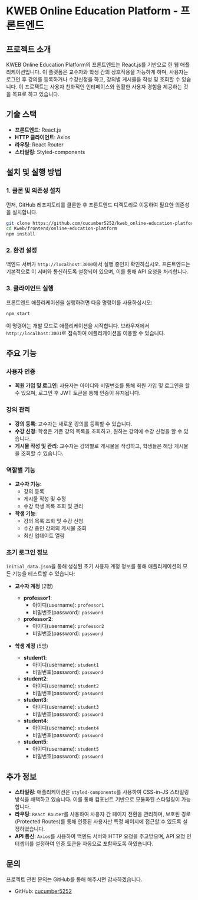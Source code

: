 # KWEB Online Education Platform - 프론트엔드

## 프로젝트 소개

KWEB Online Education Platform의 프론트엔드는 React.js를 기반으로 한 웹 애플리케이션입니다. 이 플랫폼은 교수자와 학생 간의 상호작용을 가능하게 하며, 사용자는 로그인 후 강의를 등록하거나 수강신청을 하고, 강의별 게시물을 작성 및 조회할 수 있습니다. 이 프로젝트는 사용자 친화적인 인터페이스와 원활한 사용자 경험을 제공하는 것을 목표로 하고 있습니다.

## 기술 스택

-   **프론트엔드**: React.js
-   **HTTP 클라이언트**: Axios
-   **라우팅**: React Router
-   **스타일링**: Styled-components

## 설치 및 실행 방법

### 1. 클론 및 의존성 설치

먼저, GitHub 레포지토리를 클론한 후 프론트엔드 디렉토리로 이동하여 필요한 의존성을 설치합니다.

```bash
git clone https://github.com/cucumber5252/kweb_online-education-platform.git
cd Kweb/frontend/online-education-platform
npm install
```

### 2. 환경 설정

백엔드 서버가 `http://localhost:3000`에서 실행 중인지 확인하십시오. 프론트엔드는 기본적으로 이 서버와 통신하도록 설정되어 있으며, 이를 통해 API 요청을 처리합니다.

### 3. 클라이언트 실행

프론트엔드 애플리케이션을 실행하려면 다음 명령어를 사용하십시오:

```bash
npm start
```

이 명령어는 개발 모드로 애플리케이션을 시작합니다. 브라우저에서 `http://localhost:3001`로 접속하여 애플리케이션을 이용할 수 있습니다.

## 주요 기능

### 사용자 인증

-   **회원 가입 및 로그인**: 사용자는 아이디와 비밀번호를 통해 회원 가입 및 로그인을 할 수 있으며, 로그인 후 JWT 토큰을 통해 인증이 유지됩니다.

### 강의 관리

-   **강의 등록**: 교수자는 새로운 강의를 등록할 수 있습니다.
-   **수강 신청**: 학생은 기존 강의 목록을 조회하고, 원하는 강의에 수강 신청을 할 수 있습니다.
-   **게시물 작성 및 관리**: 교수자는 강의별로 게시물을 작성하고, 학생들은 해당 게시물을 조회할 수 있습니다.

### 역할별 기능

-   **교수자 기능**:
    -   강의 등록
    -   게시물 작성 및 수정
    -   수강 학생 목록 조회 및 관리
-   **학생 기능**:
    -   강의 목록 조회 및 수강 신청
    -   수강 중인 강의의 게시물 조회
    -   최신 업데이트 열람

### 초기 로그인 정보

`initial_data.json`을 통해 생성된 초기 사용자 계정 정보를 통해 애플리케이션의 모든 기능을 테스트할 수 있습니다:

-   **교수자 계정** (2명)

    -   **professor1**:
        -   아이디(username): `professor1`
        -   비밀번호(password): `password`
    -   **professor2**:
        -   아이디(username): `professor2`
        -   비밀번호(password): `password`

-   **학생 계정** (5명)
    -   **student1**:
        -   아이디(username): `student1`
        -   비밀번호(password): `password`
    -   **student2**:
        -   아이디(username): `student2`
        -   비밀번호(password): `password`
    -   **student3**:
        -   아이디(username): `student3`
        -   비밀번호(password): `password`
    -   **student4**:
        -   아이디(username): `student4`
        -   비밀번호(password): `password`
    -   **student5**:
        -   아이디(username): `student5`
        -   비밀번호(password): `password`

## 추가 정보

-   **스타일링**: 애플리케이션은 `styled-components`를 사용하여 CSS-in-JS 스타일링 방식을 채택하고 있습니다. 이를 통해 컴포넌트 기반으로 모듈화된 스타일링이 가능합니다.
-   **라우팅**: `React Router`를 사용하여 사용자 간 페이지 전환을 관리하며, 보호된 경로(Protected Routes)를 통해 인증된 사용자만 특정 페이지에 접근할 수 있도록 설정하였습니다.
-   **API 통신**: `Axios`를 사용하여 백엔드 서버와 HTTP 요청을 주고받으며, API 요청 인터셉터를 설정하여 인증 토큰을 자동으로 포함하도록 하였습니다.

## 문의

프로젝트 관련 문의는 GitHub를 통해 해주시면 감사하겠습니다.

-   GitHub: [cucumber5252](https://github.com/cucumber5252)
